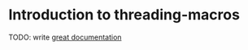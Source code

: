 # Introduction to threading-macros

TODO: write [great documentation](http://jacobian.org/writing/what-to-write/)
